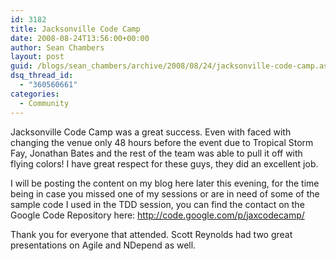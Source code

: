 ```yaml
---
id: 3182
title: Jacksonville Code Camp
date: 2008-08-24T13:56:00+00:00
author: Sean Chambers
layout: post
guid: /blogs/sean_chambers/archive/2008/08/24/jacksonville-code-camp.aspx
dsq_thread_id:
  - "360560661"
categories:
  - Community
---
```

Jacksonville Code Camp was a great success. Even with faced with changing the venue only 48 hours before the event due to Tropical Storm Fay, Jonathan Bates and the rest of the team was able to pull it off with flying colors! I have great respect for these guys, they did an excellent job.


  


I will be posting the content on my blog here later this evening, for the time being in case you missed one of my sessions or are in need of some of the sample code I used in the TDD session, you can find the contact on the Google Code Repository here: <http://code.google.com/p/jaxcodecamp/>


  


Thank you for everyone that attended. Scott Reynolds had two great presentations on Agile and NDepend as well.